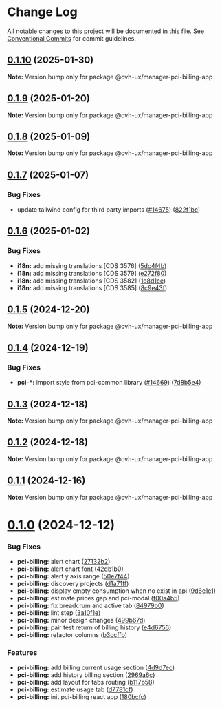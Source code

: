 # Change Log

All notable changes to this project will be documented in this file.
See [Conventional Commits](https://conventionalcommits.org) for commit guidelines.

## [0.1.10](https://github.com/ovh/manager/compare/@ovh-ux/manager-pci-billing-app@0.1.9...@ovh-ux/manager-pci-billing-app@0.1.10) (2025-01-30)

**Note:** Version bump only for package @ovh-ux/manager-pci-billing-app





## [0.1.9](https://github.com/ovh/manager/compare/@ovh-ux/manager-pci-billing-app@0.1.8...@ovh-ux/manager-pci-billing-app@0.1.9) (2025-01-20)

**Note:** Version bump only for package @ovh-ux/manager-pci-billing-app





## [0.1.8](https://github.com/ovh/manager/compare/@ovh-ux/manager-pci-billing-app@0.1.7...@ovh-ux/manager-pci-billing-app@0.1.8) (2025-01-09)

**Note:** Version bump only for package @ovh-ux/manager-pci-billing-app





## [0.1.7](https://github.com/ovh/manager/compare/@ovh-ux/manager-pci-billing-app@0.1.6...@ovh-ux/manager-pci-billing-app@0.1.7) (2025-01-07)


### Bug Fixes

* update tailwind config for third party imports ([#14675](https://github.com/ovh/manager/issues/14675)) ([822f1bc](https://github.com/ovh/manager/commit/822f1bcb7c46a4d6b77050f8ee8fb58150a51fd3))





## [0.1.6](https://github.com/ovh/manager/compare/@ovh-ux/manager-pci-billing-app@0.1.5...@ovh-ux/manager-pci-billing-app@0.1.6) (2025-01-02)


### Bug Fixes

* **i18n:** add missing translations [CDS 3576] ([5dc4f4b](https://github.com/ovh/manager/commit/5dc4f4b77dc3023494a2cbde7ed548c7fad953b7))
* **i18n:** add missing translations [CDS 3579] ([e272f80](https://github.com/ovh/manager/commit/e272f804a6745ed1a08ceb1e6b6131bc236e7689))
* **i18n:** add missing translations [CDS 3582] ([1e8d1ce](https://github.com/ovh/manager/commit/1e8d1ce11f72a617329bab92b3188a5a9eea658f))
* **i18n:** add missing translations [CDS 3585] ([8c9e43f](https://github.com/ovh/manager/commit/8c9e43fd721bcc928b74ba6369002ae0be1d7acb))





## [0.1.5](https://github.com/ovh/manager/compare/@ovh-ux/manager-pci-billing-app@0.1.4...@ovh-ux/manager-pci-billing-app@0.1.5) (2024-12-20)

**Note:** Version bump only for package @ovh-ux/manager-pci-billing-app





## [0.1.4](https://github.com/ovh/manager/compare/@ovh-ux/manager-pci-billing-app@0.1.3...@ovh-ux/manager-pci-billing-app@0.1.4) (2024-12-19)


### Bug Fixes

* **pci-*:** import style from pci-common library ([#14669](https://github.com/ovh/manager/issues/14669)) ([7d8b5e4](https://github.com/ovh/manager/commit/7d8b5e491178d627a4d6d2f3b5043c540d11015b))





## [0.1.3](https://github.com/ovh/manager/compare/@ovh-ux/manager-pci-billing-app@0.1.2...@ovh-ux/manager-pci-billing-app@0.1.3) (2024-12-18)

**Note:** Version bump only for package @ovh-ux/manager-pci-billing-app





## [0.1.2](https://github.com/ovh/manager/compare/@ovh-ux/manager-pci-billing-app@0.1.1...@ovh-ux/manager-pci-billing-app@0.1.2) (2024-12-18)

**Note:** Version bump only for package @ovh-ux/manager-pci-billing-app





## [0.1.1](https://github.com/ovh/manager/compare/@ovh-ux/manager-pci-billing-app@0.1.0...@ovh-ux/manager-pci-billing-app@0.1.1) (2024-12-16)

**Note:** Version bump only for package @ovh-ux/manager-pci-billing-app





# [0.1.0](https://github.com/ovh/manager/compare/@ovh-ux/manager-pci-billing-app@0.0.0...@ovh-ux/manager-pci-billing-app@0.1.0) (2024-12-12)


### Bug Fixes

* **pci-billing:** alert chart ([27132b2](https://github.com/ovh/manager/commit/27132b2622ead0c646c510190046a969df2ad3da))
* **pci-billing:** alert chart font ([42db1b0](https://github.com/ovh/manager/commit/42db1b005cd2aa1eb4297b1e280ceec0530690eb))
* **pci-billing:** alert y axis range ([50e7f44](https://github.com/ovh/manager/commit/50e7f446169dc6cbd689a3dd37f36820595820f9))
* **pci-billing:** discovery projects ([d1a71ff](https://github.com/ovh/manager/commit/d1a71ffc957fe6637f6db2234284cdc2ccac669e))
* **pci-billing:** display empty consumption when no exist in api ([9d6e1e1](https://github.com/ovh/manager/commit/9d6e1e1e3addd2e25df8630e647b5ab9a3fb8109))
* **pci-billing:** estimate prices gap and pci-modal ([f00a4b5](https://github.com/ovh/manager/commit/f00a4b5f98ea974e0096ae2be50521669294a1f5))
* **pci-billing:** fix breadcrum and active tab ([84979b0](https://github.com/ovh/manager/commit/84979b07db806599f57770b1256ce9eb5d12f66f))
* **pci-billing:** lint step ([3a10f1e](https://github.com/ovh/manager/commit/3a10f1e9776cfb113dcb4a8afa6feff4c76b1328))
* **pci-billing:** minor design changes ([499b67d](https://github.com/ovh/manager/commit/499b67d04428e3ea6bf324519d304eae0a6ca019))
* **pci-billing:** pair test return of billing history ([e4d6756](https://github.com/ovh/manager/commit/e4d675631c57f92164ae40c10b549af2f6760795))
* **pci-billing:** refactor columns ([b3ccffb](https://github.com/ovh/manager/commit/b3ccffbac442f2e5351feb27aaeddffea6eb337a))


### Features

* **pci-billing:** add billing current usage section ([4d9d7ec](https://github.com/ovh/manager/commit/4d9d7ec55bd56abcecc85bf066c9c4e73190a5d9))
* **pci-billing:** add history billing section ([2969a6c](https://github.com/ovh/manager/commit/2969a6c32376b91678425653e7e73ce84f91174c))
* **pci-billing:** add layout for tabs routing ([b117b58](https://github.com/ovh/manager/commit/b117b58b01fee323e38bde2c4a1e47476d8584ce))
* **pci-billing:** estimate usage tab ([d7781cf](https://github.com/ovh/manager/commit/d7781cf52eec9562b4c56a5f94202516e6430b72))
* **pci-billing:** init pci-billing react app ([180bcfc](https://github.com/ovh/manager/commit/180bcfca069579469dd2974e5ed84adb27a29f9d))
